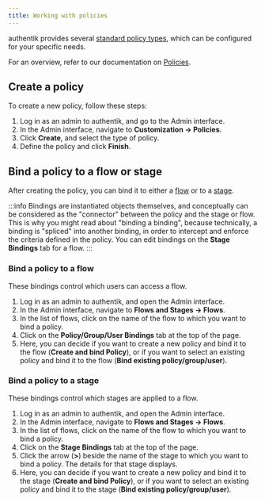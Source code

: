 ```yaml
---
title: Working with policies
---
```


authentik provides several [standard policy types](../index.md#standard-policies), which can be configured for your specific needs.

For an overview, refer to our documentation on [Policies](../index.md).

## Create a policy

To create a new policy, follow these steps:

1. Log in as an admin to authentik, and go to the Admin interface.
2. In the Admin interface, navigate to **Customization -> Policies**.
3. Click **Create**, and select the type of policy.
4. Define the policy and click **Finish**.

## Bind a policy to a flow or stage

After creating the policy, you can bind it to either a [flow](../../flow/index.md) or to a [stage](../../flow/stages/index.md).

:::info
Bindings are instantiated objects themselves, and conceptually can be considered as the "connector" between the policy and the stage or flow. This is why you might read about "binding a binding", because technically, a binding is "spliced" into another binding, in order to intercept and enforce the criteria defined in the policy. You can edit bindings on the **Stage Bindings** tab for a flow.
:::

### Bind a policy to a flow

These bindings control which users can access a flow.

1. Log in as an admin to authentik, and open the Admin interface.
2. In the Admin interface, navigate to **Flows and Stages -> Flows**.
3. In the list of flows, click on the name of the flow to which you want to bind a policy.
4. Click on the **Policy/Group/User Bindings** tab at the top of the page.
5. Here, you can decide if you want to create a new policy and bind it to the flow (**Create and bind Policy**), or if you want to select an existing policy and bind it to the flow (**Bind existing policy/group/user**).

### Bind a policy to a stage

These bindings control which stages are applied to a flow.

1. Log in as an admin to authentik, and open the Admin interface.
2. In the Admin interface, navigate to **Flows and Stages -> Flows**.
3. In the list of flows, click on the name of the flow to which you want to bind a policy.
4. Click on the **Stage Bindings** tab at the top of the page.
5. Click the arrow (**>**) beside the name of the stage to which you want to bind a policy.
   The details for that stage displays.
6. Here, you can decide if you want to create a new policy and bind it to the stage (**Create and bind Policy**), or if you want to select an existing policy and bind it to the stage (**Bind existing policy/group/user**).
